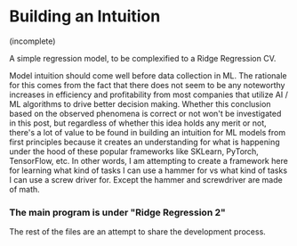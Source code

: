<h1><b>Building an Intuition</b></h1> 

(incomplete)

A simple regression model, to be complexified to a Ridge Regression CV.

Model intuition should come well before data collection in ML. The rationale for this comes from the fact that there does not seem to be any noteworthy increases in efficiency and profitability from most companies that utilize AI / ML algorithms to drive better decision making. Whether this conclusion based on the observed phenomena is correct or not won't be investigated in this post, but regardless of whether this idea holds any merit or not, there's a lot of value to be found in building an intuition for ML models from first principles because it creates an understanding for what is happening under the hood of these popular frameworks like SKLearn, PyTorch, TensorFlow, etc. In other words, I am attempting to create a framework here for learning what kind of tasks I can use a hammer for vs what kind of tasks I can use a screw driver for. Except the hammer and screwdriver are made of math. 

<h3><b>The main program is under "Ridge Regression 2"</b></h3>

The rest of the files are an attempt to share the development process. 
